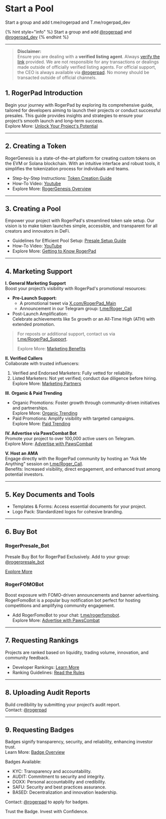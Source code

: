 # Start a Pool

Start a group and add t.me/rogerpad and T.me/rogerpad\_dev

{% hint style="info" %}
Start a group and add [@rogerpad](https://t.me/rogerpad) and [@rogerpad\_dev](https://t.me/rogerpad_dev)
{% endhint %}

***

> **Disclaimer:**\
> Ensure you are dealing with a **verified listing agent**. Always [verify the link](https://docs.rogerpad.finance/careers/bdm/verify-a-bdm/verified-bdm) provided. We are not responsible for any transactions or dealings made outside of officially verified listing agents. For official support, the CEO is always available via [@rogerpad](https://t.me/rogerpad). No money should be transacted outside of official channels.

## 1. RogerPad Introduction

Begin your journey with RogerPad by exploring its comprehensive guide, tailored for developers aiming to launch their projects or conduct successful presales. This guide provides insights and strategies to ensure your project’s smooth launch and long-term success.\
Explore More: [Unlock Your Project's Potential](https://docs.rogerpad.finance/developers-corner/unlock-your-projects-potential)

***

## 2. Creating a Token

RogerGenesis is a state-of-the-art platform for creating custom tokens on the EVM or Solana blockchain. With an intuitive interface and robust tools, it simplifies the tokenization process for individuals and teams.

* Step-by-Step Instructions: [Token Creation Guide](https://docs.rogerpad.finance/rogerpad-evm-chain/roger-genesis-evm-chain/roger-genesis-evm)
* How-To Video: [Youtube](https://youtu.be/rVmb20qyKqE)
* Explore More: [RogerGenesis Overview](https://docs.rogerpad.finance/roger-eco-system/roger-eco-system/in-development/rogerpad/roger-genesis)

***

## 3. Creating a Pool

Empower your project with RogerPad's streamlined token sale setup. Our vision is to make token launches simple, accessible, and transparent for all creators and innovators in DeFi.

* Guidelines for Efficient Pool Setup: [Presale Setup Guide](https://docs.rogerpad.finance/rogerpad-evm-chain/step-2-create-a-pool-on-evm/presale)
* How-To Video: [YouTube](https://youtu.be/IfAPrrGH02w)
* Explore More: [Getting to Know RogerPad](https://docs.rogerpad.finance/rogerpad-evm-chain/evm-chains/roger-pad-evm-chains/getting-to-know-evm)

***

## 4. Marketing Support

**I. General Marketing Support**\
Boost your project’s visibility with RogerPad's promotional resources:

* **Pre-Launch Support:**
  * A promotional tweet via [X.com/RogerPad\_Main](https://x.com/RogerPad_Main)
  * Announcement in our Telegram group: [t.me/Roger\_Call](https://t.me/Roger_Call)
* Post-Launch Amplification:\
  Celebrate achievements like 5x growth or an All-Time High (ATH) with extended promotion.

> For reposts or additional support, contact us via [t.me/RogerPad\_Support](https://t.me/RogerPad_Support).
>
> Explore More: [Marketing Benefits](https://docs.rogerpad.finance/rogerpad-evm-chain/evm-chains/roger-pad-evm-chains/benefits-of-rogerpad)

**II. Verified Callers**\
Collaborate with trusted influencers:

1. Verified and Endorsed Marketers: Fully vetted for reliability.
2. Listed Marketers: Not yet verified; conduct due diligence before hiring.\
   Explore More: [Marketing Partners](https://docs.rogerpad.finance/partners/marketing-partners)

**III.** **Organic & Paid Trending**

* Organic Promotions: Foster growth through community-driven initiatives and partnerships.\
  Explore More: [Organic Trending](https://docs.rogerpad.finance/developers-corner/trending-services/organic-trending)
* Paid Promotions: Amplify visibility with targeted campaigns.\
  Explore More: [Paid Trending](https://docs.rogerpad.finance/developers-corner/trending-services/paid-trending)

**IV. Advertise via PawsCombat Bot**\
Promote your project to over 100,000 active users on Telegram.\
Explore More: [Advertise with PawsCombat](https://docs.pawscombat.xyz/pawscombat/advertise)

**V. Host an AMA**\
Engage directly with the RogerPad community by hosting an "Ask Me Anything" session on [t.me/Roger\_Call](https://t.me/Roger_Call).\
Benefits: Increased visibility, direct engagement, and enhanced trust among potential investors.

***

## 5. Key Documents and Tools

* Templates & Forms: Access essential documents for your project.
* Logo Pack: Standardized logos for cohesive branding.

***

## 6. Buy Bot

### RogerPresale\_Bot

Presale Buy Bot for RogerPad Exclusively.  Add to your group:[ @rogerpresale\_bot](https://t.me.rogerpresale_bot)

[Explore More](https://docs.rogerpad.finance/roger-presale-buy-bot/roger-presale-buy-bot)

### RogerFOMOBot

Boost exposure with FOMO-driven announcements and banner advertising. RogerFomoBot is a popular buy notification bot perfect for hosting competitions and amplifying community engagement.

* Add RogerFomoBot to your chat: [t.me/rogerfomobot](https://t.me/rogerfomobot).\
  Explore More: [Advertise with PawsCombat](https://docs.pawscombat.xyz/pawscombat/advertise)

***

## 7. Requesting Rankings

Projects are ranked based on liquidity, trading volume, innovation, and community feedback.

* Developer Rankings: [Learn More](https://docs.rogerpad.finance/rankings/rankings/dev-ranking/project-rankings)
* Ranking Guidelines: [Read the Rules](https://docs.rogerpad.finance/rankings/rankings/project-rankings/guidelines-for-ranking)

***

## 8. Uploading Audit Reports

Build credibility by submitting your project’s audit report.\
Contact: [@rogerpad](https://t.me/rogerpad)

***

## 9. Requesting Badges

Badges signify transparency, security, and reliability, enhancing investor trust.\
Learn More: [Badge Overview](https://docs.rogerpad.finance)

Badges Available:

* KYC: Transparency and accountability.
* AUDIT: Commitment to security and integrity.
* DOXX: Personal accountability and credibility.
* SAFU: Security and best practices assurance.
* BASED: Decentralization and innovation leadership.

Contact: [@rogerpad](https://t.me/rogerpad) to apply for badges.

Trust the Badge. Invest with Confidence.
